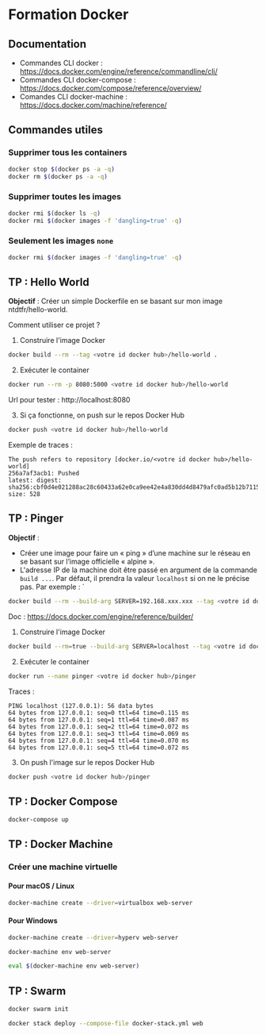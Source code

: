 # Formation Docker

## Documentation

* Commandes CLI docker : https://docs.docker.com/engine/reference/commandline/cli/
* Commandes CLI docker-compose : https://docs.docker.com/compose/reference/overview/
* Comandes CLI docker-machine : https://docs.docker.com/machine/reference/

## Commandes utiles

### Supprimer tous les containers

```sh
docker stop $(docker ps -a -q)
docker rm $(docker ps -a -q)
```

### Supprimer toutes les images

```sh
docker rmi $(docker ls -q)
docker rmi $(docker images -f 'dangling=true' -q)
```

### Seulement les images `none`
```sh
docker rmi $(docker images -f 'dangling=true' -q)
```

## TP : Hello World

**Objectif** : Créer un simple Dockerfile en se basant sur mon image ntdtfr/hello-world.

Comment utiliser ce projet ?

1. Construire l'image Docker

```sh
docker build --rm --tag <votre id docker hub>/hello-world .
```

2. Exécuter le container

```sh
docker run --rm -p 8080:5000 <votre id docker hub>/hello-world
```

Url pour tester : http://localhost:8080

3. Si ça fonctionne, on push sur le repos Docker Hub

```sh
docker push <votre id docker hub>/hello-world
```

Exemple de traces :

```
The push refers to repository [docker.io/<votre id docker hub>/hello-world]
256a7af3acb1: Pushed 
latest: digest: sha256:cbf0d4e021288ac28c60433a62e0ca9ee42e4a830dd4d8479afc0ad5b12b7115 size: 528
```


## TP : Pinger

**Objectif** : 
* Créer une image pour faire un « ping » d’une machine sur le réseau en se basant sur l’image officielle « alpine ».
* L'adresse IP de la machine doit être passé en argument de la commande `build ...`. Par défaut, il prendra la valeur `localhost` si on ne le précise pas. Par exemple :
`
```sh
docker build --rm --build-arg SERVER=192.168.xxx.xxx --tag <votre id docker hub>/pinger .
```

Doc : https://docs.docker.com/engine/reference/builder/


1. Construire l'image Docker

```sh
docker build --rm=true --build-arg SERVER=localhost --tag <votre id docker hub>/pinger .
```

2. Exécuter le container

```sh
docker run --name pinger <votre id docker hub>/pinger
```

Traces : 

```
PING localhost (127.0.0.1): 56 data bytes
64 bytes from 127.0.0.1: seq=0 ttl=64 time=0.115 ms
64 bytes from 127.0.0.1: seq=1 ttl=64 time=0.087 ms
64 bytes from 127.0.0.1: seq=2 ttl=64 time=0.072 ms
64 bytes from 127.0.0.1: seq=3 ttl=64 time=0.069 ms
64 bytes from 127.0.0.1: seq=4 ttl=64 time=0.070 ms
64 bytes from 127.0.0.1: seq=5 ttl=64 time=0.072 ms
```

3. On push l'image sur le repos Docker Hub

```sh
docker push <votre id docker hub>/pinger
```


## TP : Docker Compose


```sh
docker-compose up
```

## TP : Docker Machine

### Créer une machine virtuelle

#### Pour macOS / Linux

```sh
docker-machine create --driver=virtualbox web-server
```

#### Pour Windows

```sh
docker-machine create --driver=hyperv web-server
```

```sh
docker-machine env web-server
```

```sh
eval $(docker-machine env web-server)
```




## TP : Swarm

```sh
docker swarm init
```

```sh
docker stack deploy --compose-file docker-stack.yml web
```